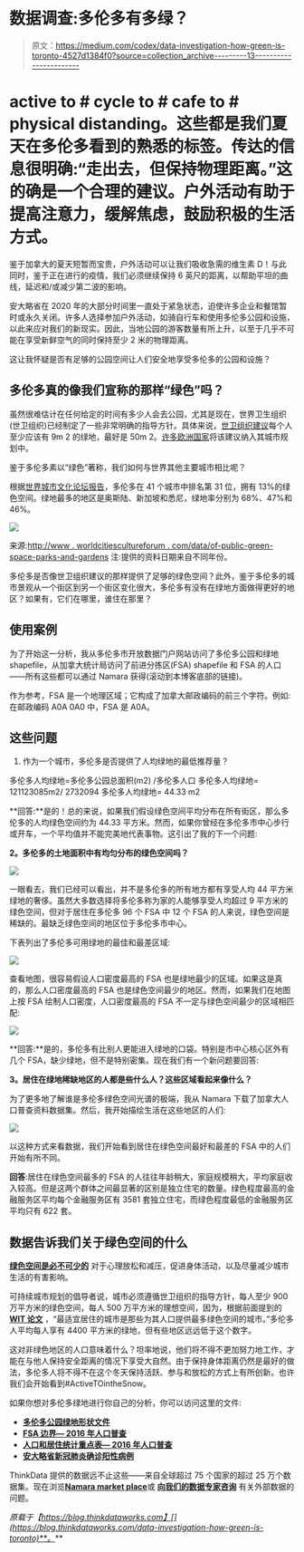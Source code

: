 # 数据调查:多伦多有多绿？

> 原文：<https://medium.com/codex/data-investigation-how-green-is-toronto-4527d1384f0?source=collection_archive---------13----------------------->

# active to # cycle to # cafe to # physical distanding。这些都是我们夏天在多伦多看到的熟悉的标签。传达的信息很明确:“走出去，但保持物理距离。”这的确是一个合理的建议。户外活动有助于提高注意力，缓解焦虑，鼓励积极的生活方式。

鉴于加拿大的夏天短暂而宝贵，户外活动可以让我们吸收急需的维生素 D！与此同时，鉴于正在进行的疫情，我们必须继续保持 6 英尺的距离，以帮助平坦的曲线，延迟和/或减少第二波的影响。

安大略省在 2020 年的大部分时间里一直处于紧急状态，迫使许多企业和餐馆暂时或永久关闭。许多人选择参加户外活动，如骑自行车和使用多伦多公园和设施，以此来应对我们的新现实。因此，当地公园的游客数量有所上升，以至于几乎不可能在享受新鲜空气的同时保持至少 2 米的物理距离。

这让我怀疑是否有足够的公园空间让人们安全地享受多伦多的公园和设施？

## 多伦多真的像我们宣称的那样“绿色”吗？

虽然很难估计在任何给定的时间有多少人会去公园，尤其是现在，世界卫生组织(世卫组织)已经制定了一些非常明确的指导方针。具体来说，[世卫组织建议](https://www.ncbi.nlm.nih.gov/pmc/articles/PMC6209905/)每个人至少应该有 9m 2 的绿地，最好是 50m 2。[许多欧洲国家](https://www.witpress.com/Secure/elibrary/papers/SDP16/SDP16031FU1.pdf)将该建议纳入其城市规划中。

鉴于多伦多素以“绿色”著称，我们如何与世界其他主要城市相比呢？

根据[世界城市文化论坛报告](http://worldcitiescultureforum.com)，多伦多在 41 个城市中排名第 31 位，拥有 13%的绿色空间。绿地最多的地区是奥斯陆、新加坡和悉尼，绿地率分别为 68%、47%和 46%。

![](img/cf874458d4593064f2dc3278d5344881.png)

来源:[http://www . worldcitiescultureforum . com/data/of-public-green-space-parks-and-gardens](http://www.worldcitiescultureforum.com/data/of-public-green-space-parks-and-gardens)
注:提供的资料日期来自不同年份。

多伦多是否像世卫组织建议的那样提供了足够的绿色空间？此外，鉴于多伦多的城市景观从一个街区到另一个街区变化很大，多伦多有没有在绿地方面做得更好的地区？如果有，它们在哪里，谁住在那里？

## 使用案例

为了开始这一分析，我从多伦多市开放数据门户网站访问了多伦多公园和绿地 shapefile，从加拿大统计局访问了前进分拣区(FSA) shapefile 和 FSA 的人口——所有这些都可以通过 Namara 获得(滚动到本博客底部的链接)。

作为参考，FSA 是一个地理区域；它构成了加拿大邮政编码的前三个字符。例如:在邮政编码 A0A 0A0 中，FSA 是 A0A。

## 这些问题

1.  作为一个城市，多伦多是否提供了人均绿地的最低推荐量？

多伦多人均绿地=多伦多公园总面积(m2) /多伦多人口
多伦多人均绿地= 121123085m2/ 2732094
多伦多人均绿地= 44.33 m2

**回答:**是的！总的来说，如果我们假设绿色空间平均分布在所有街区，那么多伦多的人均绿色空间约为 44.33 平方米。然而，如果你曾经在多伦多市中心步行或开车，一个平均值并不能完美地代表事物。这引出了我的下一个问题:

**2。多伦多的土地面积中有均匀分布的绿色空间吗？**

![](img/7299ff886b45111d6a1d03de45efcc38.png)

一眼看去，我们已经可以看出，并不是多伦多的所有地方都有享受人均 44 平方米绿地的奢侈。虽然大多数选择将多伦多称为家的人能够享受人均超过 9 平方米的绿色空间，但对于居住在多伦多 96 个 FSA 中 12 个 FSA 的人来说，绿色空间是稀缺的。最缺乏绿色空间的地区位于多伦多市中心。

下表列出了多伦多可用绿地的最佳和最差区域:

![](img/0a55cf4280c6de6df3d962e3219b5e47.png)

查看地图，很容易假设人口密度最高的 FSA 也是绿地最少的区域。如果这是真的，那么人口密度最高的 FSA 也是绿色空间最少的地区。然而，如果我们在地图上按 FSA 绘制人口密度，人口密度最高的 FSA 不一定与绿色空间最少的区域相匹配:

![](img/35180e20111b2156a7a5a6e21711ff0b.png)

**回答:**是的，多伦多有比别人更能进入绿地的口袋。特别是市中心核心区外有几个 FSA，缺少绿地，但不是特别密集。现在我们有一个新问题要回答:

**3。居住在绿地稀缺地区的人都是些什么人？这些区域看起来像什么？**

为了更多地了解谁是多伦多绿色空间光谱的极端，我从 Namara 下载了加拿大人口普查资料数据集。然后，我开始描绘生活在这些地区的人们:

![](img/0fffc945ce8195c6c4419cc14c4e2059.png)

以这种方式来看数据，我们开始看到居住在绿色空间最好和最差的 FSA 中的人们开始有所不同。

**回答**:居住在绿色空间最多的 FSA 的人往往年龄稍大，家庭规模稍大，平均家庭收入较高。但是这两个群体之间最显著的区别是独立住宅的数量。绿色程度最高的金融服务区平均每个金融服务区有 3581 套独立住宅，而绿色程度最低的金融服务区平均只有 622 套。

## 数据告诉我们关于绿色空间的什么

[**绿色空间是必不可少的**](https://www.euro.who.int/en/health-topics/environment-and-health/pages/news/news/2016/11/who-report-shows-urban-green-spaces-deliver-multiple-health-benefits) 对于心理放松和减压，促进身体活动，以及尽量减少城市生活的有害影响。

可持续城市规划的倡导者说，城市必须遵循世卫组织的指导方针，每人至少 900 万平方米的绿色空间，每人 500 万平方米的理想空间，因为，根据前面提到的 [**WIT 论文**](https://www.witpress.com/Secure/elibrary/papers/SDP16/SDP16031FU1.pdf) ，“最适宜居住的城市是那些为其人口提供最多绿色空间的城市。”多伦多人平均每人享有 4400 平方米的绿地，但有些地区远远低于这个数字。

这对非绿色地区的人口意味着什么？坦率地说，他们将不得不更加努力地工作，才能在与他人保持安全距离的情况下享受大自然。由于保持身体距离仍然是最好的做法，多伦多人将不得不在这个冬天保持活跃、参与和放松的方式上有所创新。也许我们会开始看到#ActiveTOintheSnow。

如果你想对多伦多绿地进行你自己的分析，你可以访问这里的文件:

*   [**多伦多公园绿地形状文件**](https://marketplace.ee.namara.io/datasets/6e59cc6a-f852-43e1-a9a2-abbd1e908efe?__hstc=82057097.c44170329b0f6a24ca43003f609ef893.1609787358702.1612817544120.1612881396670.87&__hssc=82057097.28.1612881396670&__hsfp=2940426566)
*   [**FSA 边界— 2016 年人口普查**](https://marketplace.ee.namara.io/datasets/6423fc07-60e5-44a7-9c31-f51ca4bc1025?__hstc=82057097.c44170329b0f6a24ca43003f609ef893.1609787358702.1612817544120.1612881396670.87&__hssc=82057097.28.1612881396670&__hsfp=2940426566)
*   [**人口和居住统计重点表— 2016 年人口普查**](https://marketplace.ee.namara.io/datasets/aadfb722-bf87-4686-9b63-1892c32bbf42?__hstc=82057097.c44170329b0f6a24ca43003f609ef893.1609787358702.1612817544120.1612881396670.87&__hssc=82057097.28.1612881396670&__hsfp=2940426566)
*   [**安大略省新冠肺炎确诊阳性病例**](https://marketplace.ee.namara.io/datasets/bd92ba33-f83b-41eb-a1ae-87cc1d68eaf9?__hstc=82057097.c44170329b0f6a24ca43003f609ef893.1609787358702.1612817544120.1612881396670.87&__hssc=82057097.28.1612881396670&__hsfp=2940426566)

ThinkData 提供的数据远不止这些——来自全球超过 75 个国家的超过 25 万个数据集。现在浏览[**Namara market place**](https://marketplace.namara.io/)或 [**向我们的数据专家咨询**](https://meetings.hubspot.com/eugene) 有关外部数据的问题。

*原载于【https://blog.thinkdataworks.com】[](https://blog.thinkdataworks.com/data-investigation-how-green-is-toronto)**。***